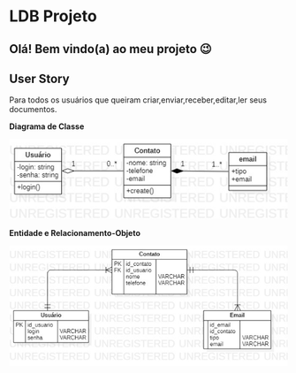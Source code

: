# LDB Projeto
## Olá! Bem vindo(a) ao meu projeto 😉

## User Story 
Para todos os usuários que queiram criar,enviar,receber,editar,ler seus documentos.

**Diagrama de Classe**

![Diagrama de Classe](https://github.com/Sayonnara/LDB/blob/main/Main.jpg)


**Entidade e Relacionamento-Objeto**



![ERO](https://github.com/Sayonnara/LDB/blob/main/ERDDiagram1.jpg)

